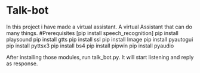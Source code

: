 # Talk-bot
In this project i have made a virtual assistant. 
A virtual Assistant that can do many things.
#Prerequisites
[pip install speech_recognition]
pip install playsound
pip install gtts
pip install ssl
pip install Image
pip install pyautogui 
pip install pyttsx3
pip install bs4
pip install pipwin
pip install pyaudio

After installing those modules, run talk_bot.py. It will start listening and reply as response.

